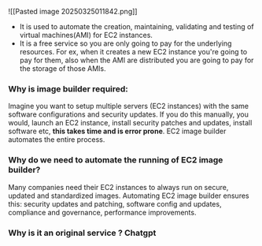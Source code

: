 ![[Pasted image 20250325011842.png]]
- It is used to automate the creation, maintaining, validating and testing of virtual machines(AMI) for EC2 instances.
- It is a free service so you are only going to pay for the underlying resources. For ex, when it creates a new EC2 instance you're going to pay for them, also when the AMI are distributed you are going to pay for the storage of those AMIs.
### Why is image builder required:
Imagine you want to setup multiple servers (EC2 instances) with the same software configurations and security updates. 
If you do this manually, you would, launch an EC2 instance, install security patches and updates, install software etc, **this takes time and is error prone**.
EC2 image builder automates the entire process.

### Why do we need to automate the running of EC2 image builder?
Many companies need their EC2 instances to always run on secure, updated and standardized images. Automating EC2 image builder ensures this: security updates and patching, software config and updates, compliance and governance, performance improvements.

### Why is it an original service ? Chatgpt
